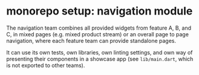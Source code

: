 # monorepo setup: navigation module

The navigation team combines all provided widgets from feature A, B, and C, in mixed pages (e.g. mixed product stream) or 
an overall page to page navigation, where each feature team can provide standalone pages.

It can use its own tests, own libraries, own linting settings, and own way of presenting
their components in a showcase app (see `lib/main.dart`, which is not exported to other teams).
